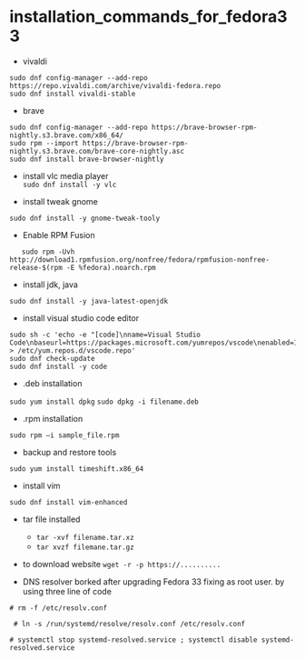 # installation_commands_for_fedora33
 * vivaldi
```sudo dnf install dnf-utils
sudo dnf config-manager --add-repo https://repo.vivaldi.com/archive/vivaldi-fedora.repo
sudo dnf install vivaldi-stable
```
* brave
```sudo dnf install dnf-plugins-core
sudo dnf config-manager --add-repo https://brave-browser-rpm-nightly.s3.brave.com/x86_64/
sudo rpm --import https://brave-browser-rpm-nightly.s3.brave.com/brave-core-nightly.asc
sudo dnf install brave-browser-nightly
``` 
* install vlc media player   
`sudo dnf install -y vlc`  

* install tweak gnome  

`sudo dnf install -y gnome-tweak-tooly`  

* Enable RPM Fusion  

```sudo rpm -Uvh http://download1.rpmfusion.org/free/fedora/rpmfusion-free-release-$(rpm -E %fedora).noarch.rpm   
   sudo rpm -Uvh http://download1.rpmfusion.org/nonfree/fedora/rpmfusion-nonfree-release-$(rpm -E %fedora).noarch.rpm 
```
* install jdk, java  

`sudo dnf install -y java-latest-openjdk`  

* install visual studio code editor 
```sudo rpm --import https://packages.microsoft.com/keys/microsoft.asc
sudo sh -c 'echo -e "[code]\nname=Visual Studio Code\nbaseurl=https://packages.microsoft.com/yumrepos/vscode\nenabled=1\ngpgcheck=1\ngpgkey=https://packages.microsoft.com/keys/microsoft.asc" > /etc/yum.repos.d/vscode.repo'
sudo dnf check-update
sudo dnf install -y code  
```

* .deb installation  

`sudo yum install dpkg`
`sudo dpkg -i filename.deb`  

* .rpm installation  

```sudo yum localinstall sample_file.rpm
sudo rpm –i sample_file.rpm
```
* backup and restore tools  

`sudo yum install timeshift.x86_64`
* install vim   

`sudo dnf install vim-enhanced`
* tar file  installed   

  - `tar -xvf filename.tar.xz`
  - `tar xvzf filemane.tar.gz`
* to download website 
`wget -r -p https://..........`
* DNS resolver borked after upgrading Fedora 33  fixing as root user. by using three line of code  


`# rm -f /etc/resolv.conf`    

  ` # ln -s /run/systemd/resolve/resolv.conf /etc/resolv.conf`  
  
   `# systemctl stop systemd-resolved.service ; systemctl disable systemd-resolved.service`

